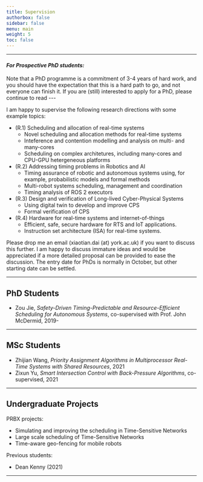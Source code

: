 ```yaml
---
title: Supervision
authorbox: false
sidebar: false
menu: main
weight: 5
toc: false
---
```


---

#### *For Prospective PhD students:* 

Note that a PhD programme is a commitment of 3-4 years of hard work, and you should have the expectation that this is a hard path to go, and not everyone can finish it. If you are (still) interested to apply for a PhD, please continue to read ---

I am happy to supervise the following research directions with some example topics:

- (R.1) Scheduling and allocation of real-time systems
    - Novel scheduling and allocation methods for real-time systems
    - Inteference and contention modelling and analysis on multi- and many-cores
    - Scheduling on complex architetures, including many-cores and CPU-GPU hetergeneous platforms
- (R.2) Addressing timing problems in Robotics and AI
    - Timing assurance of robotic and autonomous systems using, for example, probabilistic models and formal methods
    - Multi-robot systems scheduling, management and coordination
    - Timing analysis of ROS 2 executors
- (R.3) Design and verification of Long-lived Cyber-Physical Systems
    - Using digital twin to develop and improve CPS
    - Formal verification of CPS
- (R.4) Hardware for real-time systems and internet-of-things
    - Efficient, safe, secure hardware for RTS and IoT applications.
    - Instruction set architecture (ISA) for real-time systems.

Please drop me an email (xiaotian.dai (at) york.ac.uk) if you want to discuss this further. I am happy to discuss immature ideas and would be appreciated if a more detailed proposal can be provided to ease the discussion. The entry date for PhDs is normally in October, but other starting date can be settled. 

---

## PhD Students

- Zou Jie, *Safety-Driven Timing-Predictable and Resource-Efficient Scheduling for Autonomous Systems*, co-supervised with Prof. John McDermid, 2019-


---

## MSc Students

- Zhijian Wang, *Priority Assignment Algorithms in Multiprocessor Real-Time Systems with Shared Resources*, 2021
- Zixun Yu, *Smart Intersection Control with Back-Pressure Algorithms*, co-supervised, 2021

---

## Undergraduate Projects

PRBX projects:
- Simulating and improving the scheduling in Time-Sensitive Networks
- Large scale scheduling of Time-Sensitive Networks
- Time-aware geo-fencing for mobile robots

Previous students:
- Dean Kenny (2021)

---
